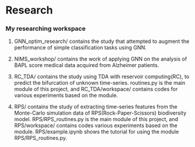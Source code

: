 # Research

### My researching workspace

1. GNN_optim_research/ contains the study that attempted to augment the performance of simple classification tasks using GNN.

2. NIMS_workshop/ contains the work of applying GNN on the analysis of BAPL score medical data acquired from Alzheimer patients.

3. RC_TDA/ contains the study using TDA with reservoir computing(RC), to predict the bifurcation of unknown time-series. routines.py is the main module of this project, and RC_TDA/workspace/ contains codes for various experiments based on the module.

4. RPS/ contains the study of extracting time-series features from the Monte-Carlo simulation data of RPS(Rock-Paper-Scissors) biodiversity model. RPS/RPS_routines.py is the main module of this project, and RPS/workspace/ contains codes various experiments based on the module. RPS/example.ipynb shows the tutorial for using the module RPS/RPS_routines.py.
